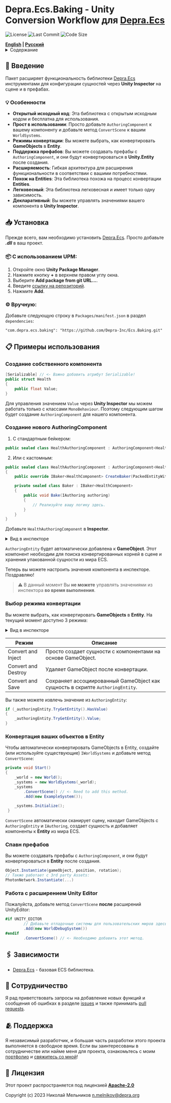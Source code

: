 # Depra.Ecs.Baking - Unity Conversion Workflow для [Depra.Ecs](https://github.com/Leopotam/ecslite)

![License](https://img.shields.io/github/license/Depra-Inc/Ecs.Baking)
![Last Commit](https://img.shields.io/github/last-commit/Depra-Inc/Ecs.Baking)
![Code Size](https://img.shields.io/github/languages/code-size/Depra-Inc/Ecs.Baking)

<div>
    <strong><a href="README.md">English</a> | <a href="README.RU.md">Русский</a></strong>
</div>

<details>
<summary>Содержание</summary>

- [Введение](#-введение)
    - [Особенности](#-особенности)
- [Установка](#-установка)
- [Примеры использования](#-примеры-использования)
    - [Создание собственного компонента](#создание-собственного-компонента)
    - [Создание нового Authoring Component](#создание-нового-authoringcomponent)
    - [Выбор режима конвертации](#выбор-режима-конвертации)
    - [Конвертация ваших объектов в Entity](#конвертация-ваших-объектов-в-entity)
    - [Спавн префабов](#спавн-префабов)
    - [Работа с расширением Unity Editor](#работа-с-расширением-unity-editor)
- [Зависимости](#-зависимости)
- [Сотрудничество](#-сотрудничество)
- [Поддержка](#-поддержка)
- [Лицензия](#-лицензия)

</details>

## 🧾 Введение

Пакет расширяет функциональность библиотеки [Depra.Ecs](https://github.com/Depra-Inc/Ecs)
инструментами для конфигурации сущностей через **Unity Inspector** на сцене и в префабах.

### 💡 Особенности

- **Открытый исходный код**: Эта библиотека с открытым исходным кодом и бесплатна для использования.
- **Прост в использовании**: Просто добавьте `AuthoringComponent` к вашему компоненту
  и добавьте метод `ConvertScene` к вашим `WorldSystems`.
- **Режимы конвертации**: Вы можете выбрать, как конвертировать **GameObjects** в **Entity**.
- **Поддержка префабов**: Вы можете создавать префабы с `AuthoringComponent`,
  и они будут конвертироваться в **Unity.Entity** после создания.
- **Расширяемость**: Гибкая архитектура для расширения функциональности в соответствии с вашими потребностями.
- **Похож на Entities**: Эта библиотека похожа на процесс конвертации **Entities**.
- **Легковесный**: Эта библиотека легковесная и имеет только одну зависимость.
- **Декларативный**: Вы можете управлять значениями вашего компонента в **Unity Inspector**.

## 📥 Установка

Прежде всего, вам необходимо установить [Depra.Ecs](https://github.com/Depra-Inc/Ecs.git).
Просто добавьте ***.dll*** в ваш проект.

### 📦 С использованием **UPM**:

1. Откройте окно **Unity Package Manager**.
2. Нажмите кнопку **+** в верхнем правом углу окна.
3. Выберите **Add package from git URL...**.
4. Введите [ссылку на репозиторий](https://github.com/Depra-Inc/Ecs.Baking.git).
5. Нажмите **Add**.

### ⚙️ Вручную:

Добавьте следующую строку в `Packages/manifest.json` в раздел `dependencies`:

```
"com.depra.ecs.baking": "https://github.com/Depra-Inc/Ecs.Baking.git"
```

## 📋 Примеры использования

### Создание собственного компонента

```csharp
[Serializable] // <- Важно добавить атрибут Serializable!
public struct Health
{
    public float Value;
}
```

Для управления значением `Value` через **Unity Inspector** мы можем работать только с классами `MonoBehaviour`.
Поэтому следующим шагом будет создание `AuthoringComponent` для нашего компонента.

### Создание нового AuthoringComponent

1. С стандартным бейкером:

```csharp
public sealed class HealthAuthoringComponent : AuthoringComponent<HealthComponent> { }
```

2. Или с кастомным:

```csharp
public sealed class HealthAuthoringComponent : AuthoringComponent<HealthComponent> 
{
    public override IBaker<HealthComponent> CreateBaker(PackedEntityWithWorld entity) => new Baker(entity);

    private sealed class Baker : IBaker<HealthComponent> 
    {
        public void Bake(IAuthoring authoring) 
        {
            // Реализуйте вашу логику здесь.
        }
    }
}
```

Добавьте `HealthAuthoringComponent` в **Inspector**.
<details>
  <summary>Вид в инспекторе</summary>

![Health Authoring Component](https://i.postimg.cc/Tw7K7nmS/health-component.jpg)
</details>

`AuthoringEntity` будет автоматически добавлена к **GameObject**.
Этот компонент необходим для поиска конвертированных корней в сцене и хранения упакованной сущности из мира ECS.

Теперь вы можете настроить значения компонента в инспекторе. Поздравляю!

> ⚠️ В данный момент Вы **не можете** управлять значениями из инспектора **во время выполнения**.

### Выбор режима конвертации

Вы можете выбрать, как конвертировать **GameObjects** в **Entity**.
На текущий момент доступно 3 режима:

<details>
  <summary>Вид в инспекторе</summary>

![Conversion Mode](https://i.postimg.cc/4xkmSf7J/convert-method.jpg)
</details>

| Режим               | Описание                                                                       |
|---------------------|--------------------------------------------------------------------------------|
| Convert and Inject  | Просто создает сущности с компонентами на основе GameObject.                   |
| Convert and Destroy | Удаляет GameObject после конвертации.                                          |
| Convert and Save    | Сохраняет ассоциированный GameObject как сущность в скрипте `AuthoringEntity`. |

Вы также можете извлечь значение из `AuthoringEntity`:

```csharp
if (_authoringEntity.TryGetEntity().HasValue) 
{
    _authoringEntity.TryGetEntity().Value;
}
```

### Конвертация ваших объектов в Entity

Чтобы автоматически конвертировать GameObjects в Entity,
cоздайте (или используйте существующие) `IWorldSystems` и добавьте метод `ConvertScene`:

```csharp
private void Start() 
{
    _world = new World();    
    _systems = new WorldSystems(_world);
    _systems
        .ConvertScene() // <- Need to add this method.
        .Add(new ExampleSystem());
    
    _systems.Initialize();
 }
```

`ConvertScene` автоматически сканирует cцену,
находит GameObjects с `AuthoringEntity` и `IAuthoring`,
создает сущность и добавляет компоненты к **Entity** из мира ECS.

### Спавн префабов

Вы можете создавать префабы с `AuthoringComponent`,
и они будут конвертироваться в **Entity** после создания.

```csharp
Object.Instantiate(gameObject, position, rotation);
// Также работает с 3rd party Assets:
PhotonNetwork.Instantiate(...)
```

### Работа с расширением Unity Editor

Пожалуйста, добавьте метод `ConvertScene` **после** расширений UnityEditor:

```csharp
#if UNITY_EDITOR
        // Добавьте отладочные системы для пользовательских миров здесь, например:
        .Add(new WorldDebugSystem())
#endif
        .ConvertScene() // <- Необходимо добавить этот метод.
```

## 🖇️ Зависимости

- [Depra.Ecs](https://github.com/Depra-Inc/Ecs.git) - базовая ECS библиотека.

## 🤝 Сотрудничество

Я рад приветствовать запросы на добавление новых функций и сообщения об ошибках
в разделе [issues](https://github.com/Depra-Inc/Assets.Unity/issues)
и также принимать [pull requests](https://github.com/Depra-Inc/Assets.Unity/pulls).

## 🫂 Поддержка

Я независимый разработчик, и большая часть разработки этого проекта выполняется в свободное время.
Если вы заинтересованы в сотрудничестве или найме меня для проекта,
ознакомьтесь с моим [портфолио](https://github.com/Depra-Inc)
и [свяжитесь со мной](mailto:g0dzZz1lla@yandex.ru)!

## 🔐 Лицензия

Этот проект распространяется под лицензией
**[Apache-2.0](https://github.com/Depra-Inc/Ecs.Baking/blob/main/LICENSE.md)**

Copyright (c) 2023 Николай Мельников
[n.melnikov@depra.org](mailto:n.melnikov@depra.org)

